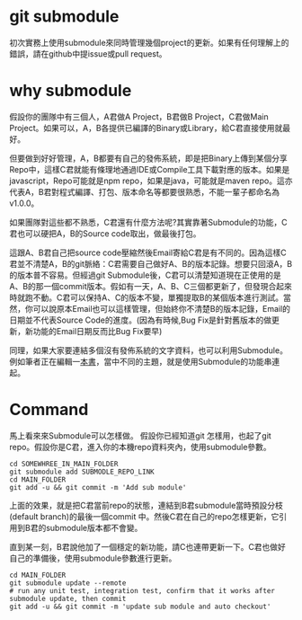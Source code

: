 # git submodule
初次實務上使用submodule來同時管理幾個project的更新。如果有任何理解上的錯誤，請在github中提issue或pull request。

# why submodule
假設你的團隊中有三個人，A君做A Project，B君做B Project，C君做Main Project。如果可以，A，B各提供已編譯的Binary或Library，給C君直接使用就最好。

但要做到好好管理，A，B都要有自己的發佈系統，即是把Binary上傳到某個分享Repo中，這樣C君就能有條理地通過IDE或Compile工具下載對應的版本。如果是javascript，Repo可能就是npm repo，如果是java，可能就是maven repo。這亦代表A，B君對程式編譯、打包、版本命名等都要很熟悉，不能一輩子都命名為v1.0.0。

如果團隊對這些都不熟悉，C君還有什麼方法呢?其實靠著Submodule的功能，C君也可以硬把A，B的Source code取出，做最後打包。

這跟A、B君自己把source code壓縮然後Email寄給C君是有不同的。因為這樣C君並不清楚A，B的git脈絡：C君需要自己做好A、B的版本記錄。想要只回滾A，B的版本普不容易。但經過git Submodule後，C君可以清楚知道現在正使用的是A、B的那一個commit版本。假如有一天，A、B、C三個都更新了，但發現合起來時就跑不動。C君可以保持A、C的版本不變，單獨提取B的某個版本進行測試。當然，你可以說原本Email也可以這樣管理，但始終你不清楚B的版本記錄，Email的日期並不代表Source Code的進度。(因為有時候,Bug Fix是針對舊版本的做更新，新功能的Email日期反而比Bug Fix要早)

同理，如果大家要連結多個沒有發佈系統的文字資料，也可以利用Submodule。例如筆者正在編輯一[本書](https://macauyeah.github.io/AProgrammerPrepares/)，當中不同的主題，就是使用Submodule的功能串連起。

# Command
馬上看來來Submodule可以怎樣做。 假設你已經知道git 怎樣用，也起了git repo。假設你是C君，進入你的本機repo資料夾內，使用submodule參數。
```
cd SOMEWHREE_IN_MAIN_FOLDER
git submodule add SUBMODLE_REPO_LINK
cd MAIN_FOLDER
git add -u && git commit -m 'Add sub module'
```

上面的效果，就是把C君當前repo的狀態，連結到B君submodule當時預設分枝(default branch)的最後一個commit 中。然後C君在自己的repo怎樣更新，它引用到B君的submodule版本都不會變。

直到某一刻，B君說他加了一個穩定的新功能，請C也連帶更新一下。C君也做好自己的準備後，使用submodule參數進行更新。
```
cd MAIN_FOLDER
git submodule update --remote
# run any unit test, integration test, confirm that it works after submodule update, then commit
git add -u && git commit -m 'update sub module and auto checkout'
```